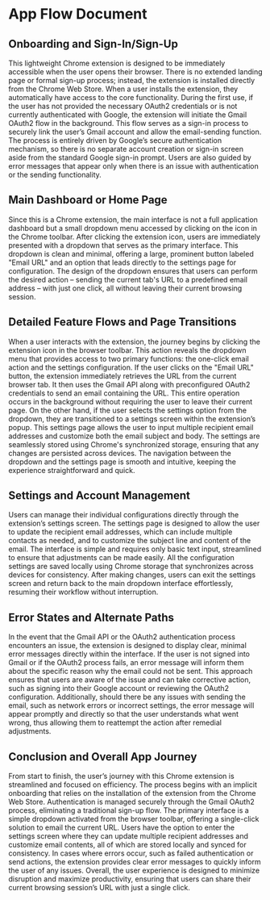 # App Flow Document

## Onboarding and Sign-In/Sign-Up

This lightweight Chrome extension is designed to be immediately accessible when the user opens their browser. There is no extended landing page or formal sign-up process; instead, the extension is installed directly from the Chrome Web Store. When a user installs the extension, they automatically have access to the core functionality. During the first use, if the user has not provided the necessary OAuth2 credentials or is not currently authenticated with Google, the extension will initiate the Gmail OAuth2 flow in the background. This flow serves as a sign-in process to securely link the user’s Gmail account and allow the email-sending function. The process is entirely driven by Google’s secure authentication mechanism, so there is no separate account creation or sign-in screen aside from the standard Google sign-in prompt. Users are also guided by error messages that appear only when there is an issue with authentication or the sending functionality.

## Main Dashboard or Home Page

Since this is a Chrome extension, the main interface is not a full application dashboard but a small dropdown menu accessed by clicking on the icon in the Chrome toolbar. After clicking the extension icon, users are immediately presented with a dropdown that serves as the primary interface. This dropdown is clean and minimal, offering a large, prominent button labeled "Email URL" and an option that leads directly to the settings page for configuration. The design of the dropdown ensures that users can perform the desired action – sending the current tab's URL to a predefined email address – with just one click, all without leaving their current browsing session.

## Detailed Feature Flows and Page Transitions

When a user interacts with the extension, the journey begins by clicking the extension icon in the browser toolbar. This action reveals the dropdown menu that provides access to two primary functions: the one-click email action and the settings configuration. If the user clicks on the "Email URL" button, the extension immediately retrieves the URL from the current browser tab. It then uses the Gmail API along with preconfigured OAuth2 credentials to send an email containing the URL. This entire operation occurs in the background without requiring the user to leave their current page. On the other hand, if the user selects the settings option from the dropdown, they are transitioned to a settings screen within the extension’s popup. This settings page allows the user to input multiple recipient email addresses and customize both the email subject and body. The settings are seamlessly stored using Chrome's synchronized storage, ensuring that any changes are persisted across devices. The navigation between the dropdown and the settings page is smooth and intuitive, keeping the experience straightforward and quick.

## Settings and Account Management

Users can manage their individual configurations directly through the extension’s settings screen. The settings page is designed to allow the user to update the recipient email addresses, which can include multiple contacts as needed, and to customize the subject line and content of the email. The interface is simple and requires only basic text input, streamlined to ensure that adjustments can be made easily. All the configuration settings are saved locally using Chrome storage that synchronizes across devices for consistency. After making changes, users can exit the settings screen and return back to the main dropdown interface effortlessly, resuming their workflow without interruption.

## Error States and Alternate Paths

In the event that the Gmail API or the OAuth2 authentication process encounters an issue, the extension is designed to display clear, minimal error messages directly within the interface. If the user is not signed into Gmail or if the OAuth2 process fails, an error message will inform them about the specific reason why the email could not be sent. This approach ensures that users are aware of the issue and can take corrective action, such as signing into their Google account or reviewing the OAuth2 configuration. Additionally, should there be any issues with sending the email, such as network errors or incorrect settings, the error message will appear promptly and directly so that the user understands what went wrong, thus allowing them to reattempt the action after remedial adjustments.

## Conclusion and Overall App Journey

From start to finish, the user’s journey with this Chrome extension is streamlined and focused on efficiency. The process begins with an implicit onboarding that relies on the installation of the extension from the Chrome Web Store. Authentication is managed securely through the Gmail OAuth2 process, eliminating a traditional sign-up flow. The primary interface is a simple dropdown activated from the browser toolbar, offering a single-click solution to email the current URL. Users have the option to enter the settings screen where they can update multiple recipient addresses and customize email contents, all of which are stored locally and synced for consistency. In cases where errors occur, such as failed authentication or send actions, the extension provides clear error messages to quickly inform the user of any issues. Overall, the user experience is designed to minimize disruption and maximize productivity, ensuring that users can share their current browsing session’s URL with just a single click.
